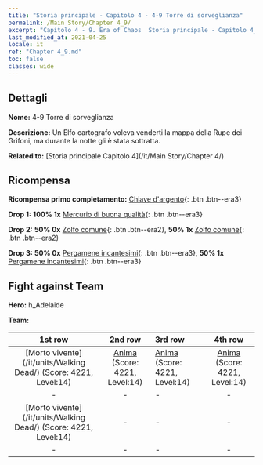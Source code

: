 ```yaml
---
title: "Storia principale - Capitolo 4 - 4-9 Torre di sorveglianza"
permalink: /Main Story/Chapter 4_9/
excerpt: "Capitolo 4 - 9. Era of Chaos  Storia principale - Capitolo 4_9. 4-9 Torre di sorveglianza"
last_modified_at: 2021-04-25
locale: it
ref: "Chapter 4_9.md"
toc: false
classes: wide
---
```


## Dettagli

 **Nome:** 4-9 Torre di sorveglianza

 **Descrizione:** Un Elfo cartografo voleva venderti la mappa della Rupe dei Grifoni, ma durante la notte gli è stata sottratta.

 **Related to:** [Storia principale Capitolo 4](/it/Main Story/Chapter 4/)

## Ricompensa

 **Ricompensa primo completamento:** [Chiave d'argento](/ItemsIT/con_693/){: .btn .btn--era3}

 **Drop 1:** **100% 1x** [Mercurio di buona qualità](/ItemsIT/mat_14/){: .btn .btn--era3}

 **Drop 2:** **50% 0x** [Zolfo comune](/ItemsIT/mat_9/){: .btn .btn--era2}, **50% 1x** [Zolfo comune](/ItemsIT/mat_9/){: .btn .btn--era2}

 **Drop 3:** **50% 0x** [Pergamene incantesimi](/ItemsIT/con_694/){: .btn .btn--era3}, **50% 1x** [Pergamene incantesimi](/ItemsIT/con_694/){: .btn .btn--era3}


## Fight against Team
 **Hero:** h_Adelaide

 **Team:**


  | 1st row | 2nd row | 3rd row | 4th row |
  |:----:|:----:|:----|:----:|
  | [Morto vivente](/it/units/Walking Dead/) (Score: 4221, Level:14)  | [Anima](/it/units/Wight/) (Score: 4221, Level:14)  | [Anima](/it/units/Wight/) (Score: 4221, Level:14)  | [Anima](/it/units/Wight/) (Score: 4221, Level:14)  |
  | - | - | - | - |
  | [Morto vivente](/it/units/Walking Dead/) (Score: 4221, Level:14)  | - | - | - |
  | - | - | - | - |


